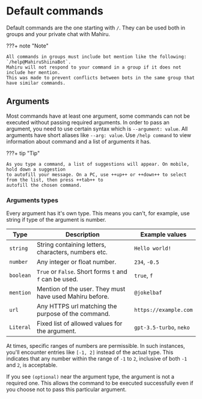 # Default commands

Default commands are the one starting with `/`. They can be used both in groups and your private chat with Mahiru.

???+ note "Note"

    All commands in groups must include bot mention like the following: `/help@MahiruShiinaBot`. 
    Mahiru will not respond to your command in a group if it does not include her mention. 
    This was made to prevent conflicts between bots in the same group that have similar commands.

## Arguments

Most commands have at least one argument, some commands can not be executed without passing required arguments. In order to pass an argument, you need to use certain syntax which is `--argument: value`. All arguments have short aliases like `--arg: value`. Use `/help command` to view information about command and a list of arguments it has.

???+ tip "Tip"

    As you type a command, a list of suggestions will appear. On mobile, hold down a suggestion 
    to autofill your message. On a PC, use ++up++ or ++down++ to select from the list, then press ++tab++ to 
    autofill the chosen command.

### Arguments types

Every argument has it's own type. This means you can't, for example, use string if type of the argument is number.

| Type        | Description                                             | Example values          |
| ----------- | ------------------------------------------------------- | ----------------------- |
| `string`    | String containing letters, characters, numbers etc.     | `Hello world!`          |
| `number`    | Any integer or float number.                            | `234`, `-0.5`           |
| `boolean`   | `True` or `False`. Short forms `t` and `f` can be used. | `true`, `f`             |
| `mention`   | Mention of the user. They must have used Mahiru before. | `@jokelbaf`             |
| `url`       | Any HTTPS url matching the purpose of the command.      | `https://example.com`   |
| `Literal`   | Fixed list of allowed values for the argument.          | `gpt-3.5-turbo`, `neko` |

At times, specific ranges of numbers are permissible. In such instances, you'll encounter entries like `[-1, 2]` instead of the actual type. This indicates that any number within the range of `-1` to `2`, inclusive of both `-1` and `2`, is acceptable.

If you see `(optional)` near the argument type, the argument is not a required one. This allows the command to be executed successfully even if you choose not to pass this particular argument.
